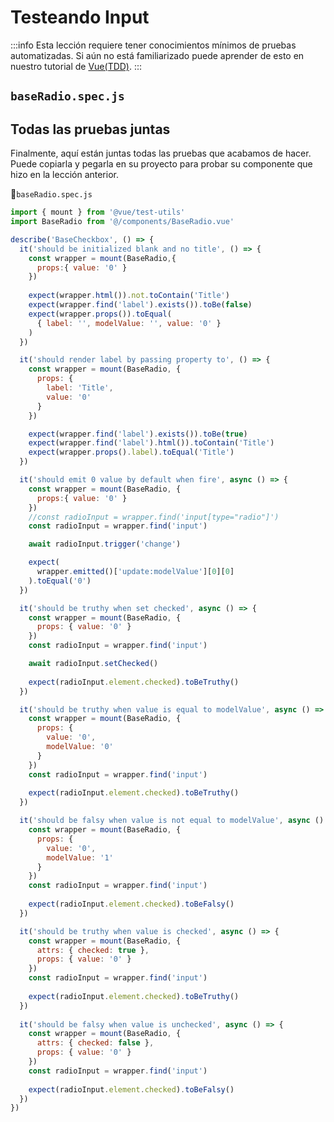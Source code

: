 # Testeando Input

:::info
Esta lección requiere tener conocimientos mínimos de pruebas automatizadas. Si aún no está familiarizado puede aprender de esto en nuestro tutorial de [Vue(TDD)](https://caribestic.github.io/vue-tdd/).
:::

## `baseRadio.spec.js`


## Todas las pruebas juntas

Finalmente, aquí están juntas todas las pruebas que acabamos de hacer. Puede copiarla y pegarla en su proyecto para probar su componente que hizo en la lección anterior.

📃`baseRadio.spec.js`
```js
import { mount } from '@vue/test-utils'
import BaseRadio from '@/components/BaseRadio.vue'

describe('BaseCheckbox', () => {
  it('should be initialized blank and no title', () => {
    const wrapper = mount(BaseRadio,{
      props:{ value: '0' }
    })
    
    expect(wrapper.html()).not.toContain('Title')
    expect(wrapper.find('label').exists()).toBe(false)
    expect(wrapper.props()).toEqual(
      { label: '', modelValue: '', value: '0' }
    )
  })

  it('should render label by passing property to', () => {
    const wrapper = mount(BaseRadio, {
      props: {
        label: 'Title',
        value: '0'
      }
    })

    expect(wrapper.find('label').exists()).toBe(true)
    expect(wrapper.find('label').html()).toContain('Title')    
    expect(wrapper.props().label).toEqual('Title')    
  })

  it('should emit 0 value by default when fire', async () => {
    const wrapper = mount(BaseRadio, {
      props:{ value: '0' }
    })
    //const radioInput = wrapper.find('input[type="radio"]')
    const radioInput = wrapper.find('input')

    await radioInput.trigger('change')

    expect(
      wrapper.emitted()['update:modelValue'][0][0]
    ).toEqual('0')
  })

  it('should be truthy when set checked', async () => {
    const wrapper = mount(BaseRadio, {           
      props: { value: '0' }      
    })    
    const radioInput = wrapper.find('input')

    await radioInput.setChecked()
    
    expect(radioInput.element.checked).toBeTruthy()
  })

  it('should be truthy when value is equal to modelValue', async () => {
    const wrapper = mount(BaseRadio, {               
      props: {
        value: '0',
        modelValue: '0'                   
      }      
    })    
    const radioInput = wrapper.find('input')    
    
    expect(radioInput.element.checked).toBeTruthy()    
  })

  it('should be falsy when value is not equal to modelValue', async () => {
    const wrapper = mount(BaseRadio, {               
      props: {
        value: '0',
        modelValue: '1'                   
      }      
    })    
    const radioInput = wrapper.find('input')    
    
    expect(radioInput.element.checked).toBeFalsy()    
  })

  it('should be truthy when value is checked', async () => {
    const wrapper = mount(BaseRadio, {
      attrs: { checked: true },
      props: { value: '0' }      
    })    
    const radioInput = wrapper.find('input')    
    
    expect(radioInput.element.checked).toBeTruthy()    
  })
  
  it('should be falsy when value is unchecked', async () => {
    const wrapper = mount(BaseRadio, {
      attrs: { checked: false },
      props: { value: '0' }      
    })    
    const radioInput = wrapper.find('input')    
    
    expect(radioInput.element.checked).toBeFalsy()    
  })  
})
```
